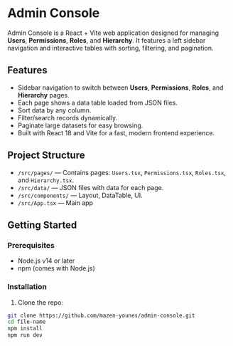# Admin Console

Admin Console is a React + Vite web application designed for managing **Users**, **Permissions**, **Roles**, and **Hierarchy**. It features a left sidebar navigation and interactive tables with sorting, filtering, and pagination.

## Features

- Sidebar navigation to switch between **Users**, **Permissions**, **Roles**, and **Hierarchy** pages.
- Each page shows a data table loaded from JSON files.
- Sort data by any column.
- Filter/search records dynamically.
- Paginate large datasets for easy browsing.
- Built with React 18 and Vite for a fast, modern frontend experience.

## Project Structure

- `/src/pages/` — Contains pages: `Users.tsx`, `Permissions.tsx`, `Roles.tsx`, and `Hierarchy.tsx`.
- `/src/data/` — JSON files with data for each page.
- `/src/components/` — Layout, DataTable, UI.
- `/src/App.tsx` — Main app 

## Getting Started

### Prerequisites

- Node.js v14 or later
- npm (comes with Node.js)

### Installation

1. Clone the repo:

```bash
git clone https://github.com/mazen-younes/admin-console.git
cd file-name
npm install
npm run dev

